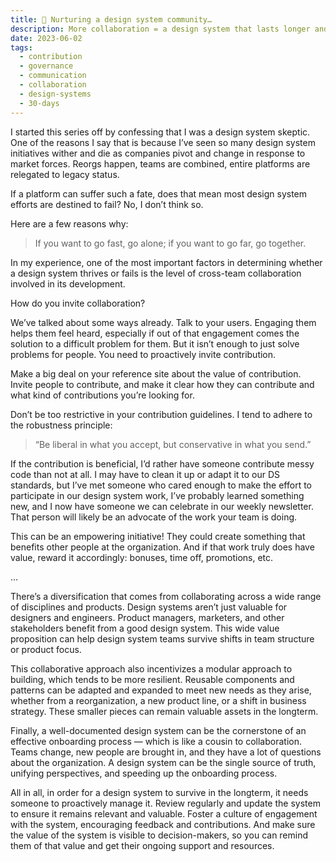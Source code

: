 ```yaml
---
title: 💪 Nurturing a design system community…
description: More collaboration = a design system that lasts longer and is resilient to organizational change.
date: 2023-06-02
tags:
  - contribution
  - governance
  - communication
  - collaboration
  - design-systems
  - 30-days
---
```


I started this series off by confessing that I was a design system skeptic. One of the reasons I say that is because I’ve seen so many design system initiatives wither and die as companies pivot and change in response to market forces. Reorgs happen, teams are combined, entire platforms are relegated to legacy status. 

If a platform can suffer such a fate, does that mean most design system efforts are destined to fail? No, I don’t think so.

Here are a few reasons why:

> If you want to go fast, go alone; if you want to go far, go together.

In my experience, one of the most important factors in determining whether a design system thrives or fails is the level of cross-team collaboration involved in its development.

How do you invite collaboration?

We’ve talked about some ways already. Talk to your users. Engaging them helps them feel heard, especially if out of that engagement comes the solution to a difficult problem for them. But it isn’t enough to just solve problems for people. You need to proactively invite contribution.

Make a big deal on your reference site about the value of contribution. Invite people to contribute, and make it clear how they can contribute and what kind of contributions you’re looking for. 

Don’t be too restrictive in your contribution guidelines. I tend to adhere to the robustness principle: 

> “Be liberal in what you accept, but conservative in what you send.”

If the contribution is beneficial, I’d rather have someone contribute messy code than not at all. I may have to clean it up or adapt it to our DS standards, but I’ve met someone who cared enough to make the effort to participate in our design system work, I’ve probably learned something new, and I now have someone we can celebrate in our weekly newsletter. That person will likely be an advocate of the work your team is doing.

This can be an empowering initiative! They could create something that benefits other people at the organization. And if that work truly does have value, reward it accordingly: bonuses, time off, promotions, etc.

…

There’s a diversification that comes from collaborating across a wide range of disciplines and products. Design systems aren’t just valuable for designers and engineers. Product managers, marketers, and other stakeholders benefit from a good design system. This wide value proposition can help design system teams survive shifts in team structure or product focus.

This collaborative approach also incentivizes a modular approach to building, which tends to be more resilient. Reusable components and patterns can be adapted and expanded to meet new needs as they arise, whether from a reorganization, a new product line, or a shift in business strategy. These smaller pieces can remain valuable assets in the longterm. 

Finally, a well-documented design system can be the cornerstone of an effective onboarding process — which is like a cousin to collaboration. Teams change, new people are brought in, and they have a lot of questions about the organization. A design system can be the single source of truth, unifying perspectives, and speeding up the onboarding process.

All in all, in order for a design system to survive in the longterm, it needs someone to proactively manage it. Review regularly and update the system to ensure it remains relevant and valuable. Foster a culture of engagement with the system, encouraging feedback and contributions. And make sure the value of the system is visible to decision-makers, so you can remind them of that value and get their ongoing support and resources.